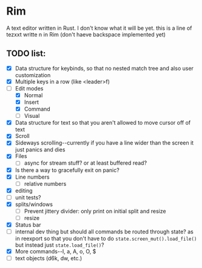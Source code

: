 # Rim

A text editor written in Rust. I don't know what it will be yet.
this is a line of tezxxt writte n in Rim (don't haeve backspace implemented yet)

## TODO list:
- [x] Data structure for keybinds, so that no nested match tree and also user customization
- [x] Multiple keys in a row (like \<leader\>f)
- [ ] Edit modes
    - [x] Normal
    - [x] Insert
    - [x] Command
    - [ ] Visual
- [x] Data structure for text so that you aren't allowed to move cursor off of text
- [x] Scroll
- [x] Sideways scrolling--currently if you have a line wider than the screen it just panics and dies
- [x] Files
    - [ ] async for stream stuff? or at least buffered read?
- [x] Is there a way to gracefully exit on panic?
- [x] Line numbers
    - [ ] relative numbers
- [x] editing
- [ ] unit tests?
- [x] splits/windows
    - [ ] Prevent jittery divider: only print on initial split and resize
    - [ ] resize
- [x] Status bar
- [ ] internal dev thing but should all commands be routed through state? as in
  reexport so that you don't have to do `state.screen_mut().load_file()` but
  instead just `state.load_file()`?
- [x] More commands--I, a, A, o, O, $
- [ ] text objects (d6k, dw, etc.)
